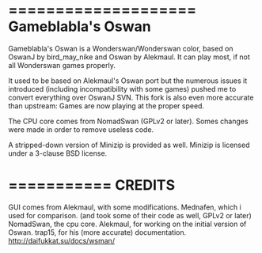 ====================
Gameblabla's Oswan
====================

Gameblabla's Oswan is a Wonderswan/Wonderswan color, 
based on OswanJ by bird_may_nike and Oswan by Alekmaul.
It can play most, if not all Wonderswan games properly.

It used to be based on Alekmaul's Oswan port but the numerous issues it introduced
(including incompatibility with some games) pushed me to convert everything over OswanJ SVN.
This fork is also even more accurate than upstream: 
Games are now playing at the proper speed.

The CPU core comes from NomadSwan (GPLv2 or later).
Somes changes were made in order to remove useless code.

A stripped-down version of Minizip is provided as well. 
Minizip is licensed under a 3-clause BSD license.

===========
CREDITS
===========

GUI comes from Alekmaul, with some modifications.
Mednafen, which i used for comparison. (and took some of their code as well, GPLv2 or later)
NomadSwan, the cpu core.
Alekmaul, for working on the initial version of Oswan. 
trap15, for his (more accurate) documentation. 
http://daifukkat.su/docs/wsman/
